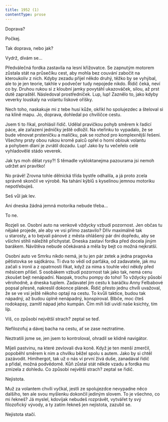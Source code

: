```yaml
---
title: 1952 (1)
contentType: prose
---
```


  

Doprava?

Počkej.

Tak doprava, nebo jak?

Vydrž, dívám se…

Předválečná fordka zastavila na lesní křižovatce. Se zapnutým motorem zůstala stát na průsečíku cest, aby mohla bez couvání zabočit na kteroukoliv z nich. Kdyby zezadu přijel někdo druhý, těžko by se vyhýbal, ale to je jen teorie, takhle v podvečer tudy nepojede nikdo. Řidič čeká, neví co by. Druhou rukou si z kloubní jamky povytáhl ukazováček, silou, až prst dutě zapraštěl. Následoval prostředníček. Lup, lup! Zaznělo to, jako kdyby veverky louskaly na volantu lískové oříšky.

Nech toho, naskakuje mi z tebe husí kůže, okřikl ho spolujezdec a šteloval si na klíně mapu. Jo, doprava, dohledal po chviličce cestu.

Jsem ti to řikal, prohlásil řidič. Udělal pravičkou pohyb směrem k řadicí páce, ale zařazení jedničky ještě odložil. Na vteřinku to vypadalo, že se bude věnovat prsteníčku a malíčku, pak se rozhod pro komplexnější řešení. Všechny prsty obou rukou kromě palců opřel o horní oblouk volantu a pohybem dlaní je zvrátil dozadu. Lup! Jako by tu večeřelo celé vyhladovělé stádo veverek.

Jak tys moh dělat rysy?! S těmadle vykloktanejma pazourama jsi nemoh udržet ani pravítko!

No právě! Zrovna tohle dělnická třída bystře odhalila, a já proto zcela správně skončil ve výrobě. Na tahání kýblů s kyselinou jemnou motoriku nepotřebuješ.

Seš vůl jak lev.

Ani dneska žádná jemná motorika nebude třeba…

To ne.

Rozjeli se. Osobní auto na venkově vždycky vzbudí pozornost. Jen občas tu nějaké projede, ale aby ve vsi přímo zastavilo? Dřív maximálně tak u starosty, a to bejvali pánové z města ohlášený pár dní dopředu, aby se všichni stihli náležitě přichystat. Dneska zastaví fordka před docela jiným barákem. Návštěva nebude očekávaná a měla by bejt co možná nejkratší.

Osobní auto ve Smrku nikdo nemá, je tu jen pár zetek a jedna pragovka pětistovka se sajdkárou. Ti dva to vědí od parťáka, od zadavatele, jak mu začali s ironií a z opatrnosti říkat, když za nima s touhle věcí někdy před měsícem přišel. S osobákem vzbudí pozornost tak jako tak, nemá cenu zkoušet bejt nenápadní. Naopak, trochu pompy do toho! To vždycky působí věrohodně, a dneska tuplem. Zadavatel jim cestu k baráčku Anny Felbabové popsal přesně, nakreslil dokonce plánek. Řidič přesto jednu chvíli uvažoval, že se ve vsi ještě někoho optají na cestu. To kvůli taktice, budou tak nápadný, až budou úplně nenápadný, konspiroval. Blbče, moc čteš rodokapsy, zamítl nápad jeho kumpán. Čím míň lidí uvidí naše ksichty, tím líp.

Víš, co způsobí největší strach? zeptal se teď.

Nefilozofuj a dávej bacha na cestu, ať se zase neztratíme.

Neztratili jsme se, jen jsem to kontroloval, ohradil se klidně na­vigátor.

Míjeli pastvinu, na které zevlovali dva koně. Když je ten menší zmerčil, popoběhl směrem k nim a chvilku běžel spolu s autem. Jako by si chtěl zazávodit. Himlhergot, tak už o nás ví první živá duše, zanadával řidič a přidal, možná podvědomě. Kůň zůstal stát někde vzadu a fordka mu zmizela z dohledu. Co způsobí největší strach? zeptal se řidič.

Nejistota.

Muž za volantem chvíli vyčkal, jestli ze spolujezdce nevypadne něco dalšího, ten ale svou myšlenku dokončil jediným slovem. To je všechno, co mi řekneš? Já myslel, kdovíjak nebudeš rozprávět, vytvářet ty svý filozofický vývody, a ty zatím řekneš jen nejistota, zazubil se.

Nejistota stačí.

